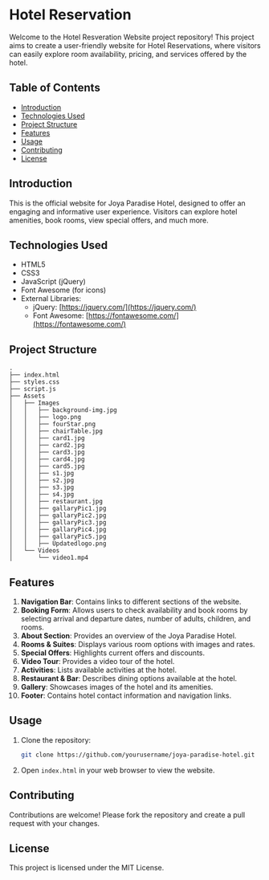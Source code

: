 # Hotel Reservation

Welcome to the Hotel Resveration Website project repository! This project aims to create a user-friendly website for Hotel Reservations, where visitors can easily explore room availability, pricing, and services offered by the hotel.

## Table of Contents

- [Introduction](#introduction)
- [Technologies Used](#technologies-used)
- [Project Structure](#project-structure)
- [Features](#features)
- [Usage](#usage)
- [Contributing](#contributing)
- [License](#license)

## Introduction

This is the official website for Joya Paradise Hotel, designed to offer an engaging and informative user experience. Visitors can explore hotel amenities, book rooms, view special offers, and much more.

## Technologies Used

- HTML5
- CSS3
- JavaScript (jQuery)
- Font Awesome (for icons)
- External Libraries:
  - jQuery: [https://jquery.com/](https://jquery.com/)
  - Font Awesome: [https://fontawesome.com/](https://fontawesome.com/)

## Project Structure

```
.
├── index.html
├── styles.css
├── script.js
├── Assets
│   ├── Images
│   │   ├── background-img.jpg
│   │   ├── logo.png
│   │   ├── fourStar.png
│   │   ├── chairTable.jpg
│   │   ├── card1.jpg
│   │   ├── card2.jpg
│   │   ├── card3.jpg
│   │   ├── card4.jpg
│   │   ├── card5.jpg
│   │   ├── s1.jpg
│   │   ├── s2.jpg
│   │   ├── s3.jpg
│   │   ├── s4.jpg
│   │   ├── restaurant.jpg
│   │   ├── gallaryPic1.jpg
│   │   ├── gallaryPic2.jpg
│   │   ├── gallaryPic3.jpg
│   │   ├── gallaryPic4.jpg
│   │   ├── gallaryPic5.jpg
│   │   ├── Updatedlogo.png
│   └── Videos
│       └── video1.mp4
```

## Features

1. **Navigation Bar**: Contains links to different sections of the website.
2. **Booking Form**: Allows users to check availability and book rooms by selecting arrival and departure dates, number of adults, children, and rooms.
3. **About Section**: Provides an overview of the Joya Paradise Hotel.
4. **Rooms & Suites**: Displays various room options with images and rates.
5. **Special Offers**: Highlights current offers and discounts.
6. **Video Tour**: Provides a video tour of the hotel.
7. **Activities**: Lists available activities at the hotel.
8. **Restaurant & Bar**: Describes dining options available at the hotel.
9. **Gallery**: Showcases images of the hotel and its amenities.
10. **Footer**: Contains hotel contact information and navigation links.

## Usage

1. Clone the repository:
   ```bash
   git clone https://github.com/yourusername/joya-paradise-hotel.git
   ```
2. Open `index.html` in your web browser to view the website.

## Contributing

Contributions are welcome! Please fork the repository and create a pull request with your changes.

## License

This project is licensed under the MIT License.
